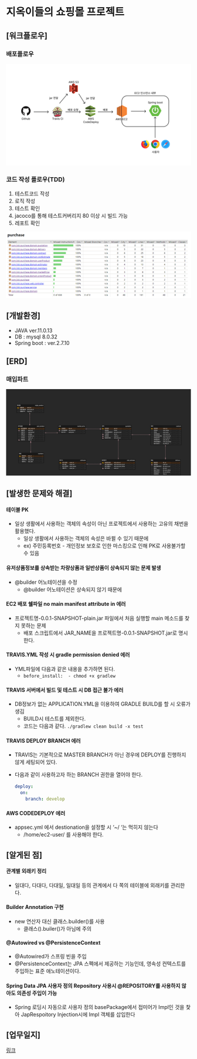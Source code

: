 # 지옥이들의 쇼핑몰 프로젝트
## [워크플로우]
### 배포플로우
<img src="img/work_flow.png">

### 코드 작성 플로우(TDD)
1. 테스트코드 작성
2. 로직 작성
3. 테스트 확인
4. jacoco를 통해 테스트커버리지 80 이상 시 빌드 가능
5. 레포트 확인

<img src="img/purchase-test-coverage.png">

## [개발환경]
- JAVA ver.11.0.13
- DB : mysql 8.0.32
- Spring boot : ver.2.7.10

## [ERD]
### 매입파트
<img src="img/purchase-erd.png"/>

## [발생한 문제와 해결]
#### 테이블 PK
  - 일상 생활에서 사용하는 객체의 속성이 아닌 프로젝트에서 사용하는 고유의 채번을 활용했다.
    - 일상 생활에서 사용하는 객체의 속성은 바뀔 수 있기 때문에
    - ex) 주민등록번호 - 개인정보 보호로 인한 마스킹으로 인해 PK로 사용불가할 수 있음
    
#### 유저상품정보를 상속받는 차량상품과 일반상품이 상속되지 않는 문제 발생
  - @builder 어노테이션을 수정
    - @builder 어노테이션은 상속되지 않기 때문에

#### EC2 배포 쉘파일 no main manifest attribute in 에러
  - 프로젝트명-0.0.1-SNAPSHOT-plain.jar 파일에서 처음 실행할 main 메소드를 찾지 못하는 문제
    - 배포 스크립트에서 JAR_NAME을 프로젝트명-0.0.1-SNAPSHOT.jar로 명시한다.

#### TRAVIS.YML 작성 시 gradle permission denied 에러
  - YML파일에 다음과 같은 내용을 추가하면 된다.
    - `before_install:  - chmod +x gradlew`

#### TRAVIS 서버에서 빌드 및 테스트 시 DB 접근 불가 에러
  - DB정보가 없는 APPLICATION.YML을 이용하여 GRADLE BUILD를 할 시 오류가 생김
    - BUILD시 테스트를 제외한다.
    - 코드는 다음과 같다. `./gradlew clean build -x test`

#### TRAVIS DEPLOY BRANCH 에러
  - TRAVIS는 기본적으로 MASTER BRANCH가 아닌 경우에 DEPLOY를 진행하지 않게 세팅되어 있다.
   - 다음과 같이 사용하고자 하는 BRANCH 권한을 열어야 한다.

       ```yaml
       deploy: 
         on:  
           branch: develop
       ```

#### AWS CODEDEPLOY 에러
  - appsec.yml 에서 destionation을 설정할 시 ‘~/ ‘는 먹히지 않는다
    - /home/ec2-user/ 를 사용해야 한다.


## [알게된 점]
#### 관계별 외래키 정리
  - 일대다, 다대다, 다대일, 일대일 등의 관계에서 다 쪽의 테이블에 외래키를 관리한다.

#### Builder Annotation 구현
  - new 연산자 대신 클래스.builder()를 사용
    - 클래스().builer()가 아님에 주의

#### @Autowired vs @PersistenceContext
  - @Autowired가 스프링 빈을 주입
  - @PersistenceContext는 JPA 스펙에서 제공하는 기능인데, 영속성 컨텍스트를 주입하는 표준 애노테이션이다.

#### Spring Data JPA 사용자 정의 Repository 사용시 @REPOSITORY를 사용하지 않아도 의존성 주입이 가능
  - Spring 로딩시 자동으로 사용자 정의 basePackage에서 접미어가 Impl인 것을 찿아 JapRespoitory Injection시에 Impl 객체를 삽입한다


## [업무일지]
[링크](./readmeDir/meetingLog/README.md)